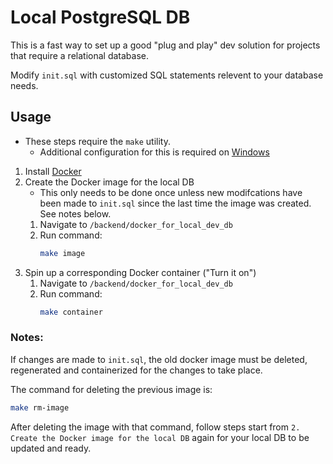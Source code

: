 # Local PostgreSQL DB
This is a fast way to set up a good "plug and play" dev solution for projects that require a relational database.

Modify `init.sql` with customized SQL statements relevent to your database needs.

## Usage
*   These steps require the `make` utility. 
    *   Additional configuration for this is required on [Windows](https://vispud.blogspot.com/2019/02/how-to-run-makefile-in-windows.html)
1.  Install [Docker](https://www.docker.com/products/docker-desktop)
2.  Create the Docker image for the local DB
    * This only needs to be done once unless new modifcations have been made to `init.sql` since the last time the image was created. See notes below.
    1.  Navigate to `/backend/docker_for_local_dev_db`
    2.  Run command: 
        ```bash
        make image
        ```
3.  Spin up a corresponding Docker container ("Turn it on")
    1.  Navigate to `/backend/docker_for_local_dev_db`
    2.  Run command:
        ```bash
        make container
        ```


### Notes:
If changes are made to `init.sql`, the old docker image must be deleted, regenerated and containerized for the changes to take place.

The command for deleting the previous image is:
```bash
make rm-image
```

After deleting the image with that command, follow steps start from `2.  Create the Docker image for the local DB` again for your local DB to be updated and ready.